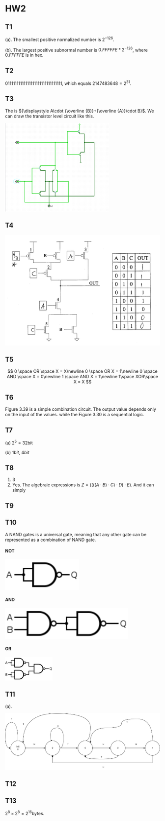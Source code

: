 # HW2

## T1

(a). The smallest positive normalized number is $2^{-126}$.

(b). The largest positive subnormal number is $0.FFFFFE * 2 ^ {-126}$, where $0.FFFFFE$ is in hex.

## T2

$01111111111111111111111111111111$, which equals $2147483648 = 2^{31}$.

## T3

The  is ${\displaystyle A\cdot {\overline {B}}+{\overline {A}}\cdot B}$. We can draw the transistor level circuit like this.

<img src="https://raw.githubusercontent.com/expecto347/Img/main/itgTEQI2a3CxqSh.png" alt="image-20221025181311292" style="zoom:33%;" />

## T4

<img src="https://raw.githubusercontent.com/expecto347/Img/main/1SiGvbJM3rwHDyI.png" style="zoom: 50%;" />

## T5

$$
0 \space OR \space X = X\newline
0 \space OR X = 1\newline
0 \space AND \space X = 0\newline
1 \space AND X = 1\newline
1\space XOR\space X = X
$$

## T6

Figure 3.39 is a simple combination circuit. The output value depends only on the input of the values. while the Figure 3.30 is a sequential logic.

## T7

(a) $2^5=32$bit

(b) $1bit$,  $4bit$

## T8

1. 3
2. Yes. The algebraic expressions is $Z = ((((A \cdot B) \cdot C) \cdot D) \cdot E)$. And it can simply

## T9

##  T10

A NAND gates is a universal gate, meaning that any other gate can be represented as a combination of NAND gate.

#### NOT

<img src="https://raw.githubusercontent.com/expecto347/Img/main/120px-NOT_from_NAND.svg.png" alt="NOT from NAND.svg" style="zoom:200%;" />

#### AND

<img src="https://raw.githubusercontent.com/expecto347/Img/main/200px-AND_from_NAND.svg.png" alt="AND from NAND.svg" style="zoom:200%;" />

#### OR





<img src="https://raw.githubusercontent.com/expecto347/Img/main/2560px-OR_from_NAND.svg.png" alt="OR from NAND.svg" style="zoom: 15%;" />

## T11

(a).

![未命名绘图.drawio](https://raw.githubusercontent.com/expecto347/Img/main/%E6%9C%AA%E5%91%BD%E5%90%8D%E7%BB%98%E5%9B%BE.drawio.png)

## T12



## T13

$2^8\times2^8=2^{16}$bytes.



